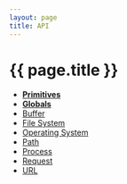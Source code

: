 ```yaml
---
layout: page
title: API
---
```


# {{ page.title }}
- **[Primitives](/api/primitives.html)**
- **[Globals](/api/globals.html)**
- [Buffer](/api/buffer.html)
- [File System](/api/fs.html)
- [Operating System](/api/os.html)
- [Path](/api/path.html)
- [Process](/api/process.html)
- [Request](/api/request.html)
- [URL](/api/url.html)
